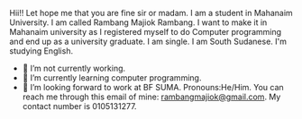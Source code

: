 Hii!!
Let hope me that you are fine sir or madam.
I am a student in Mahanaim University. 
I am called Rambang Majiok Rambang. 
I want to make it in Mahanaim university as I registered myself to do Computer programming and end up as a university graduate.
I am single.
I am South Sudanese.
I'm studying English.
- 🔭 I’m not currently working. 
- 🌱 I’m currently learning computer programming. 
- 👯 I’m looking forward to work at BF SUMA.
Pronouns:He/Him.
You can reach me through this email of mine: rambangmajiok@gmail.com.
My contact number is 0105131277.


